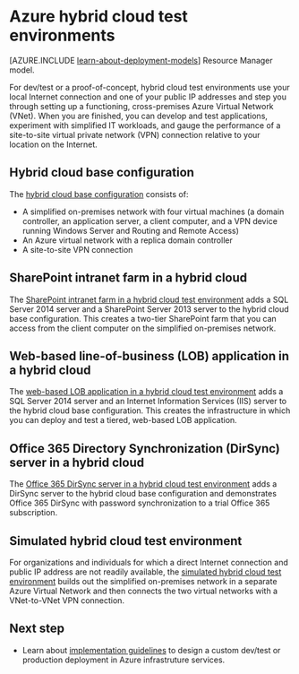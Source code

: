 <properties
	pageTitle="Hybrid cloud test environments in Azure | Azure"
	description="Find the articles that describe how to build dev/test or proof-of-concept IT pro environments for your Azure-based hybrid cloud."
	documentationCenter=""
	services="virtual-machines-windows"
	authors="JoeDavies-MSFT"
	manager="timlt"
	editor=""
	tags="azure-service-management"/>

<tags
	ms.service="virtual-machines-windows"
	ms.date="01/12/2016"
	wacn.date=""/>

# Azure hybrid cloud test environments

[AZURE.INCLUDE [learn-about-deployment-models](../includes/learn-about-deployment-models-classic-include.md)] Resource Manager model.


For dev/test or a proof-of-concept, hybrid cloud test environments use your local Internet connection and one of your public IP addresses and step you through setting up a functioning, cross-premises Azure Virtual Network (VNet). When you are finished, you can develop and test applications, experiment with simplified IT workloads, and gauge the performance of a site-to-site virtual private network (VPN) connection relative to your location on the Internet.

## Hybrid cloud base configuration

The [hybrid cloud base configuration](/documentation/articles/virtual-networks-setup-hybrid-cloud-environment-testing) consists of:

- A simplified on-premises network with four virtual machines (a domain controller, an application server, a client computer, and a VPN device running Windows Server and Routing and Remote Access)
- An Azure virtual network with a replica domain controller
- A site-to-site VPN connection

## SharePoint intranet farm in a hybrid cloud

The [SharePoint intranet farm in a hybrid cloud test environment](/documentation/articles/virtual-networks-setup-sharepoint-hybrid-cloud-testing) adds a SQL Server 2014 server and a SharePoint Server 2013 server to the hybrid cloud base configuration. This creates a two-tier SharePoint farm that you can access from the client computer on the simplified on-premises network.

## Web-based line-of-business (LOB) application in a hybrid cloud

The [web-based LOB application in a hybrid cloud test environment](/documentation/articles/virtual-networks-setup-lobapp-hybrid-cloud-testing) adds a SQL Server 2014 server and an Internet Information Services (IIS) server to the hybrid cloud base configuration. This creates the infrastructure in which you can deploy and test a tiered, web-based LOB application.

## Office 365 Directory Synchronization (DirSync) server in a hybrid cloud

The [Office 365 DirSync server in a hybrid cloud test environment](/documentation/articles/virtual-networks-setup-dirsync-hybrid-cloud-testing) adds a DirSync server to the hybrid cloud base configuration and demonstrates Office 365 DirSync with password synchronization to a trial Office 365 subscription.

## Simulated hybrid cloud test environment

For organizations and individuals for which a direct Internet connection and public IP address are not readily available, the [simulated hybrid cloud test environment](/documentation/articles/virtual-networks-setup-simulated-hybrid-cloud-environment-testing) builds out the simplified on-premises network in a separate Azure Virtual Network and then connects the two virtual networks with a VNet-to-VNet VPN connection.


## Next step

- Learn about [implementation guidelines](/documentation/articles/virtual-machines-linux-infrastructure-service-guidelines) to design a custom dev/test or production deployment in Azure infrastruture services.
